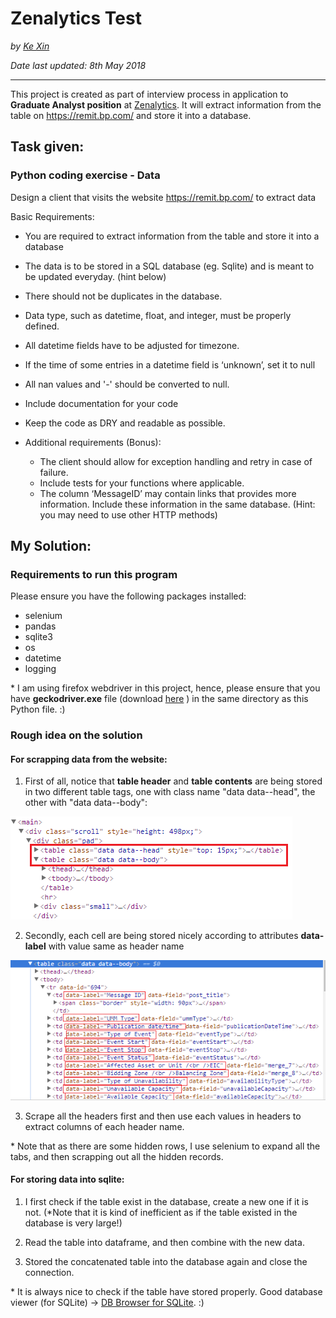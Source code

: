# Zenalytics Test
*by [Ke Xin](https://github.com/KeXin95)*

*Date last updated: 8th May 2018 </i>*
___

This project is created as part of interview process in application to **Graduate Analyst position** at [Zenalytics](http://www.zenalytics.org/). It will extract information from the table on https://remit.bp.com/ and store it into a database.

## Task given:
### Python coding exercise - Data
Design a client that visits the website https://remit.bp.com/ to extract data

Basic Requirements:
 - You are required to extract information from the table and store it into a database
 - The data is to be stored in a SQL database (eg. Sqlite) and is meant to be updated everyday. (hint below)
 - There should not be duplicates in the database.
 - Data type, such as datetime, float, and integer, must be properly defined.
 - All datetime fields have to be adjusted for timezone.
 - If the time of some entries in a datetime field is ‘unknown’, set it to null
 - All nan values and '-' should be converted to null.
 - Include documentation for your code
 - Keep the code as DRY and readable as possible.
 
 - Additional requirements (Bonus):
    - The client should allow for exception handling and retry in case of failure.
    - Include tests for your functions where applicable.
    - The column ‘MessageID’ may contain links that provides more information. Include these information in the same database. (Hint: you may need to use other HTTP methods)

## My Solution:
### Requirements to run this program
Please ensure you have the following packages installed:
  - selenium
  - pandas
  - sqlite3
  - os
  - datetime
  - logging
  
\* I am using firefox webdriver in this project, hence, please ensure that you have **geckodriver.exe** file (download [here](https://github.com/mozilla/geckodriver/releases) ) in the same directory as this Python file. :)

### Rough idea on the solution
#### For scrapping data from the website:
1. First of all, notice that **table header** and **table contents** are being stored in two different table tags, one with class name  "data data--head", the other with "data data--body":

![table.png](screenshots/table.png?raw=true)

2. Secondly, each cell are being stored nicely according to attributes **data-label** with value same as header name

![table_content.png](screenshots/table_content.png?raw=true)

3. Scrape all the headers first and then use each values in headers to extract columns of each header name.

\* Note that as there are some hidden rows, I use selenium to expand all the tabs, and then scrapping out all the hidden records.

#### For storing data into sqlite:
1. I first check if the table exist in the database, create a new one if it is not. (\*Note that it is kind of inefficient as if the table existed in the database is very large!)

2. Read the table into dataframe, and then combine with the new data.

3. Stored the concatenated table into the database again and close the connection.

\* It is always nice to check if the table have stored properly. Good database viewer (for SQLite) -> [DB Browser for SQLite](http://sqlitebrowser.org/). :)

